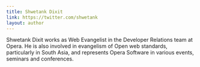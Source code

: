 ```yaml
---
title: Shwetank Dixit
link: https://twitter.com/shwetank
layout: author
---
```


Shwetank Dixit works as Web Evangelist in the Developer Relations team at Opera. He is also involved in evangelism of Open web standards, particularly in South Asia, and represents Opera Software in various events, seminars and conferences.